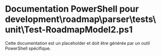 # Documentation PowerShell pour development\roadmap\parser\tests\unit\Test-RoadmapModel2.ps1

Cette documentation est un placeholder et doit être générée par un outil PowerShell spécifique.
